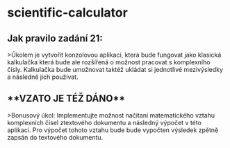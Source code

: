 # scientific-calculator

<h2>Jak pravilo zadání 21:</h2> 
>Úkolem je vytvořit konzolovou aplikaci, která bude fungovat jako klasická kalkulačka která bude ale rozšířená o možnost pracovat s komplexního čísly. Kalkulačka bude umožnovat taktéž ukládat si jednotlivé mezivýsledky a následně jich používat. <br/>
<h2>**VZATO JE TÉŽ DÁNO**</h2>
>Bonusový úkol: Implementujte možnost načítaní matematického vztahu komplexních čísel ztextového dokumentu a následný výpočet v této aplikaci. Pro výpočet tohoto vztahu bude bude vypočten výsledek zpětně zapsán do textového dokumentu.
